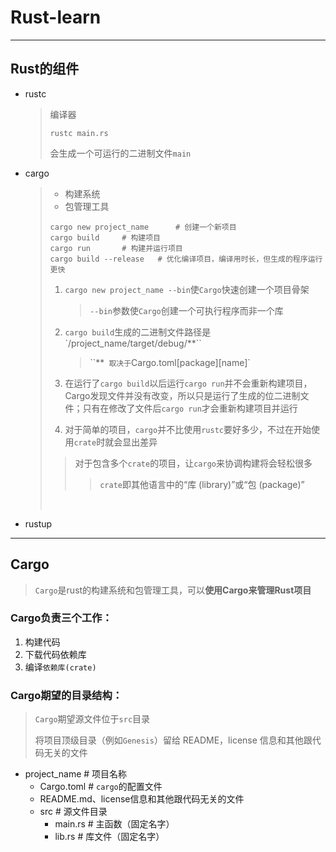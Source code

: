 # Rust-learn

---

## Rust的组件

* rustc

  > 编译器
  >
  > ```shell
  > rustc main.rs
  > ```
  >
  > 会生成一个可运行的二进制文件`main`

* cargo

  > - 构建系统
  > - 包管理工具
  >
  > ```shell
  > cargo new project_name		# 创建一个新项目
  > cargo build		# 构建项目
  > cargo run		# 构建并运行项目
  > cargo build --release	# 优化编译项目，编译用时长，但生成的程序运行更快
  > ```
  >
  > 1. `cargo new project_name --bin`使`Cargo`快速创建一个项目骨架
  >
  >    > `--bin`参数使`Cargo`创建一个可执行程序而非一个库
  >
  > 2. `cargo build`生成的二进制文件路径是`/project_name/target/debug/**``
  >
  >    > ``**` 取决于`Cargo.toml[package][name]`
  >
  > 3. 在运行了`cargo build`以后运行`cargo run`并不会重新构建项目，Cargo发现文件并没有改变，所以只是运行了生成的位二进制文件；只有在修改了文件后`cargo run`才会重新构建项目并运行
  >
  >
  > 4. 对于简单的项目，`cargo`并不比使用`rustc`要好多少，不过在开始使用`crate`时就会显出差异
  >
  > > 对于包含多个`crate`的项目，让`cargo`来协调构建将会轻松很多
  > >
  > > > `crate`即其他语言中的“库 (library)”或“包 (package)”
  >
  > ​	

* rustup

---

## Cargo

> `Cargo`是rust的构建系统和包管理工具，可以**使用Cargo来管理Rust项目**

### Cargo负责三个工作：

1. 构建代码
2. 下载代码依赖库
3. 编译`依赖库(crate)`

### Cargo期望的目录结构：

> `Cargo`期望源文件位于`src`目录
>
> 将项目顶级目录（例如`Genesis`）留给 README，license 信息和其他跟代码无关的文件

* project_name		# 项目名称
  * Cargo.toml	 # `cargo`的配置文件
  * README.md、license信息和其他跟代码无关的文件
  * src		         # 源文件目录
    * main.rs	  # 主函数（固定名字）
    * lib.rs          # 库文件（固定名字）


